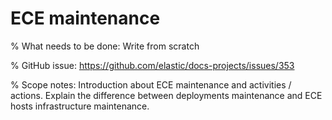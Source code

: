 # ECE maintenance

% What needs to be done: Write from scratch

% GitHub issue: https://github.com/elastic/docs-projects/issues/353

% Scope notes: Introduction about ECE maintenance and activities / actions. Explain the difference between deployments maintenance and ECE hosts infrastructure maintenance.